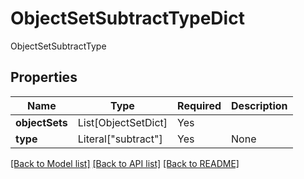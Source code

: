 # ObjectSetSubtractTypeDict

ObjectSetSubtractType

## Properties
| Name | Type | Required | Description |
| ------------ | ------------- | ------------- | ------------- |
**objectSets** | List[ObjectSetDict] | Yes |  |
**type** | Literal["subtract"] | Yes | None |


[[Back to Model list]](../../../README.md#models-v2-link) [[Back to API list]](../../../README.md#apis-v2-link) [[Back to README]](../../../README.md)
